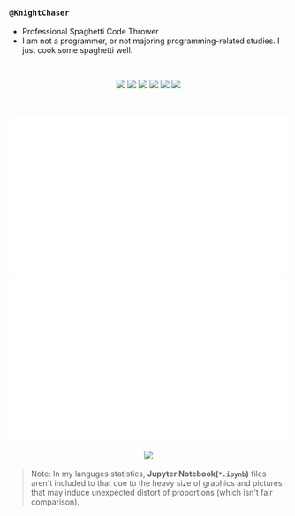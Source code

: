 ### `@KnightChaser`

- Professional Spaghetti Code Thrower
- I am not a programmer, or not majoring programming-related studies. I just cook some spaghetti well.

<br>
<p align="center"> 
    <img src="https://img.shields.io/badge/c++-%2300599C.svg?style=for-the-badge&logo=c%2B%2B&logoColor=white">
    <img src="https://img.shields.io/badge/Python-3776AB?style=for-the-badge&logo=python&logoColor=white">
    <img src="https://img.shields.io/badge/shell_script-%23121011.svg?style=for-the-badge&logo=gnu-bash&logoColor=white">
    <img src="https://img.shields.io/badge/scikit--learn-%23F7931E.svg?style=for-the-badge&logo=scikit-learn&logoColor=white">
    <img src="https://img.shields.io/badge/Reddit-%23FF4500.svg?style=for-the-badge&logo=Reddit&logoColor=white">
    <img src="https://img.shields.io/badge/tor-%237E4798.svg?style=for-the-badge&logo=tor-project&logoColor=white">
  <br>
</p>

<br>
<p align="center">
    <img src="https://github.com/KnightChaser/github-stats-copy/blob/master/generated/languages.svg">
    <img src="https://github.com/KnightChaser/github-stats-copy/blob/master/generated/overview.svg">
</p>

<p align="center">
  <!-- <img src="https://gpvc.arturio.dev/x3onkait"> -->
  <img src="https://komarev.com/ghpvc/?username=x3onkait&style=for-the-badge&label=PAGE%20HIT">
</p>

> Note: In my languges statistics, **Jupyter Notebook(`*.ipynb`)** files aren't included to that due to the heavy size of graphics and pictures that may induce unexpected distort of proportions (which isn't fair comparison).
